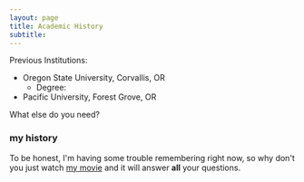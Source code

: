 ```yaml
---
layout: page
title: Academic History
subtitle: 
---
```


Previous Institutions:

- Oregon State University, Corvallis, OR
  - Degree:
- Pacific University, Forest Grove, OR

What else do you need?

### my history

To be honest, I'm having some trouble remembering right now, so why don't you just watch [my movie](http://en.wikipedia.org/wiki/The_Princess_Bride_%28film%29) and it will answer **all** your questions.
